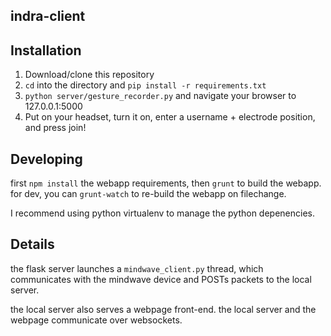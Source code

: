## indra-client

## Installation

1. Download/clone this repository
2. `cd` into the directory and `pip install -r requirements.txt`
3. `python server/gesture_recorder.py` and navigate your browser to 127.0.0.1:5000
4. Put on your headset, turn it on, enter a username + electrode position, and press join!

## Developing

first `npm install` the webapp requirements, then `grunt` to build the webapp. for dev, you can `grunt-watch` to re-build the webapp on filechange.

I recommend using python virtualenv to manage the python depenencies.

## Details 

the flask server launches a ```mindwave_client.py``` thread, which communicates with the mindwave device and POSTs packets to the local server. 

the local server also serves a webpage front-end. the local server and the webpage communicate over websockets.